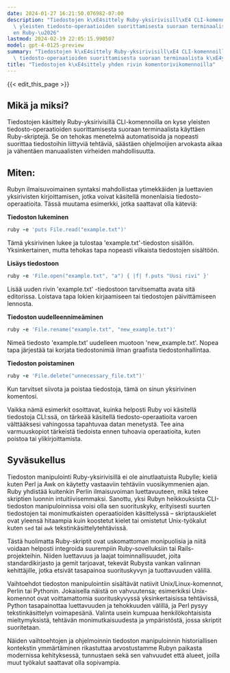 ```yaml
---
date: 2024-01-27 16:21:50.076982-07:00
description: "Tiedostojen k\xE4sittely Ruby-yksirivisill\xE4 CLI-komennoilla on kyse\
  \ yleisten tiedosto-operaatioiden suorittamisesta suoraan terminaalista k\xE4ytt\xE4\
  en Ruby-\u2026"
lastmod: 2024-02-19 22:05:15.990507
model: gpt-4-0125-preview
summary: "Tiedostojen k\xE4sittely Ruby-yksirivisill\xE4 CLI-komennoilla on kyse yleisten\
  \ tiedosto-operaatioiden suorittamisesta suoraan terminaalista k\xE4ytt\xE4en Ruby-\u2026"
title: "Tiedostojen k\xE4sittely yhden rivin komentorivikomennoilla"
---
```


{{< edit_this_page >}}

## Mikä ja miksi?

Tiedostojen käsittely Ruby-yksirivisillä CLI-komennoilla on kyse yleisten tiedosto-operaatioiden suorittamisesta suoraan terminaalista käyttäen Ruby-skriptejä. Se on tehokas menetelmä automatisoida ja nopeasti suorittaa tiedostoihin liittyviä tehtäviä, säästäen ohjelmoijien arvokasta aikaa ja vähentäen manuaalisten virheiden mahdollisuutta.

## Miten:

Rubyn ilmaisuvoimainen syntaksi mahdollistaa ytimekkäiden ja luettavien yksirivisten kirjoittamisen, jotka voivat käsitellä monenlaisia tiedosto-operaatioita. Tässä muutama esimerkki, jotka saattavat olla käteviä:

**Tiedoston lukeminen**

```ruby
ruby -e 'puts File.read("example.txt")'
```

Tämä yksirivinen lukee ja tulostaa 'example.txt'-tiedoston sisällön. Yksinkertainen, mutta tehokas tapa nopeasti vilkaista tiedostojen sisältöön.

**Lisäys tiedostoon**

```ruby
ruby -e 'File.open("example.txt", "a") { |f| f.puts "Uusi rivi" }'
```

Lisää uuden rivin 'example.txt' -tiedostoon tarvitsematta avata sitä editorissa. Loistava tapa lokien kirjaamiseen tai tiedostojen päivittämiseen lennosta.

**Tiedoston uudelleennimeäminen**

```ruby
ruby -e 'File.rename("example.txt", "new_example.txt")'
```

Nimeä tiedosto 'example.txt' uudelleen muotoon 'new_example.txt'. Nopea tapa järjestää tai korjata tiedostonimiä ilman graafista tiedostonhallintaa.

**Tiedoston poistaminen**

```ruby
ruby -e 'File.delete("unnecessary_file.txt")'
```

Kun tarvitset siivota ja poistaa tiedostoja, tämä on sinun yksirivinen komentosi.

Vaikka nämä esimerkit osoittavat, kuinka helposti Ruby voi käsitellä tiedostoja CLI:ssä, on tärkeää käsitellä tiedosto-operaatioita varoen välttääksesi vahingossa tapahtuvaa datan menetystä. Tee aina varmuuskopiot tärkeistä tiedoista ennen tuhoavia operaatioita, kuten poistoa tai ylikirjoittamista.

## Syväsukellus

Tiedoston manipulointi Ruby-yksirivisillä ei ole ainutlaatuista Rubylle; kieliä kuten Perl ja Awk on käytetty vastaaviin tehtäviin vuosikymmenien ajan. Ruby yhdistää kuitenkin Perlin ilmaisuvoiman luettavuuteen, mikä tekee skriptien luonnin intuitiivisemmaksi. Sanottu, yksi Rubyn heikkouksista CLI-tiedoston manipuloinnissa voisi olla sen suorituskyky, erityisesti suurten tiedostojen tai monimutkaisten operaatioiden käsittelyssä – skriptauskielet ovat yleensä hitaampia kuin koostetut kielet tai omistetut Unix-työkalut kuten `sed` tai `awk` tekstinkäsittelytehtävissä.

Tästä huolimatta Ruby-skriptit ovat uskomattoman monipuolisia ja niitä voidaan helposti integroida suurempiin Ruby-sovelluksiin tai Rails-projekteihin. Niiden luettavuus ja laajat toiminnallisuudet, joita standardikirjasto ja gemit tarjoavat, tekevät Rubysta vankan valinnan kehittäjille, jotka etsivät tasapainoa suorituskyvyn ja tuottavuuden välillä.

Vaihtoehdot tiedoston manipulointiin sisältävät natiivit Unix/Linux-komennot, Perlin tai Pythonin. Jokaisella näistä on vahvuutensa; esimerkiksi Unix-komennot ovat voittamattomia suorituskyvyssä yksinkertaisissa tehtävissä, Python tasapainottaa luettavuuden ja tehokkuuden välillä, ja Perl pysyy tekstinkäsittelyn voimapesänä. Valinta usein kumpuaa henkilökohtaisista mieltymyksistä, tehtävän monimutkaisuudesta ja ympäristöstä, jossa skriptit suoritetaan.

Näiden vaihtoehtojen ja ohjelmoinnin tiedoston manipuloinnin historiallisen kontekstin ymmärtäminen rikastuttaa arvostustamme Rubyn paikasta modernissa kehityksessä, tunnustaen sekä sen vahvuudet että alueet, joilla muut työkalut saattavat olla sopivampia.
